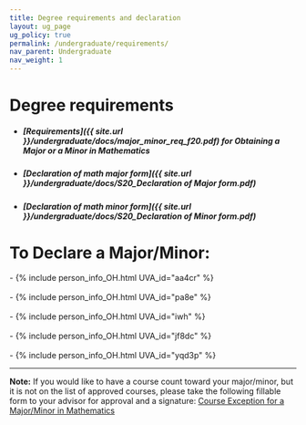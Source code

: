 ```yaml
---
title: Degree requirements and declaration
layout: ug_page
ug_policy: true
permalink: /undergraduate/requirements/
nav_parent: Undergraduate
nav_weight: 1
---
```


<h1 class="mb-3">Degree requirements</h1>

- ##### [Requirements]({{ site.url }}/undergraduate/docs/major_minor_req_f20.pdf) for Obtaining a Major or a Minor in Mathematics
- ##### [Declaration of math major form]({{ site.url }}/undergraduate/docs/S20_Declaration of Major form.pdf)
- ##### [Declaration of math minor form]({{ site.url }}/undergraduate/docs/S20_Declaration of Minor form.pdf)

<h1 class="mb-3 mt-3">To Declare a Major/Minor:</h1>
- {% include person_info_OH.html UVA_id="aa4cr" %}<br><br class="hidden-sm-up">
- {% include person_info_OH.html UVA_id="pa8e" %}<br><br class="hidden-sm-up">
- {% include person_info_OH.html UVA_id="iwh" %}<br><br class="hidden-sm-up">
- {% include person_info_OH.html UVA_id="jf8dc" %}<br><br class="hidden-sm-up">
- {% include person_info_OH.html UVA_id="yqd3p" %}


---

**Note:** If you would like to have a course count toward your major/minor, but it is not on the list of approved courses, please take the following fillable form to your advisor for approval and a signature:&nbsp;<a href="{{ site.url }}/undergraduate/docs/exception(fillable)_1.pdf">Course Exception for a Major/Minor in Mathematics</a>

